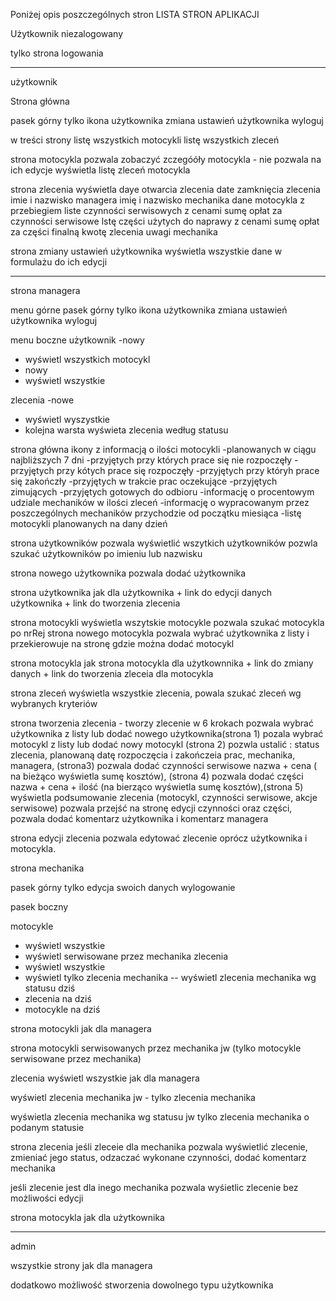 Poniżej opis poszczególnych stron
LISTA STRON APLIKACJI


Użytkownik niezalogowany 

tylko strona logowania 

--------------------------------
użytkownik 

Strona główna

pasek górny tylko ikona użytkownika 
zmiana ustawień użytkownika 
wyloguj 

 w treści strony 
listę wszystkich motocykli
listę wszystkich zleceń

strona motocykla 
pozwala zobaczyć zczegóóły motocykla - nie pozwala na ich edycje
wyświetla listę zleceń motocykla

strona zlecenia 
wyświetla 
daye otwarcia zlecenia
date zamknięcia zlecenia 
imie i nazwisko managera 
imię i nazwisko mechanika
dane motocykla z przebiegiem 
liste czynności serwisowych z cenami 
sumę opłat za czynności serwisowe
lstę części użytych do naprawy z cenami 
sumę opłat za części 
finalną kwotę zlecenia 
uwagi mechanika 


strona zmiany ustawień użytkownika wyświetla 
wszystkie dane w formulażu do ich edycji 


-------------------------------------------------------
strona managera 

menu górne
pasek górny tylko ikona użytkownika 
zmiana ustawień użytkownika 
wyloguj 

menu boczne 
użytkownik 
 -nowy
 - wyświetl wszystkich 
motocykl 
 - nowy
 - wyświetl wszystkie

zlecenia 
 -nowe
 - wyświetl wyszystkie 
  - kolejna warsta wyświeta zlecenia według statusu

strona główna 
 ikony z informacją o ilości motocykli 
-planowanych w ciągu najbliższych 7 dni 
-przyjętych przy których prace się nie rozpoczęły 
-przyjętych przy kótych prace się rozpoczęły 
-przyjętych przy któryh prace się zakończły 
-przyjętych w trakcie prac oczekujące
-przyjętych zimujących 
-przyjętych gotowych do odbioru 
-informację o procentowym udziale mechaników w ilości zleceń 
-informację o  wypracowanym przez poszczególnych mechaników przychodzie od początku miesiąca
-listę motocykli planowanych na dany dzień 

strona użytkowników pozwala wyświetlić wszytkich użytkowników pozwla szukać użytkowników po imieniu lub nazwisku

strona nowego użytkownika pozwala dodać użytkownika 

strona użytkownika jak dla użytkownika + link do edycji danych użytkownika + link do tworzenia zlecenia 

strona motocykli wyświetla wszytskie motocykle pozwala szukać motocykla po nrRej 
strona nowego motocykla pozwala wybrać użytkownika z listy i przekierowuje na stronę gdzie można dodać motocykl

strona motocykla jak strona motocykla dla użytkownnika + link do zmiany danych + link do tworzenia zleceia dla motocykla

 

strona zleceń 
wyświetla wszystkie zlecenia, powala szukać zleceń wg wybranych kryteriów

strona tworzenia zlecenia - tworzy zlecenie w 6 krokach
pozwala wybrać użytkownika z listy lub dodać nowego użytkownika(strona 1)
pozala wybrać motocykl z listy lub dodać nowy motocykl (strona 2)
pozwla ustalić : status zlecenia, planowaną datę rozpoczęcia i zakończeia prac, mechanika,   managera, (strona3)
pozwala dodać czynności serwisowe nazwa + cena ( na bieżąco wyświetla sumę kosztów), (strona 4)
pozwala dodać części nazwa + cena + ilość (na bierząco wyświetla sumę kosztów),(strona 5)
wyświetla podsumowanie zlecenia (motocykl, czynności serwisowe, akcje serwisowe) pozwala przejść na stronę edycji czynności oraz części, pozwala dodać komentarz użytkownika i komentarz managera


strona edycji zlecenia 
pozwala edytować zlecenie oprócz użytkownika i motocykla. 


strona mechanika 

pasek górny 
tylko edycja swoich danych 
wylogowanie

pasek boczny 

motocykle
- wyświetl wszystkie
- wyświetl serwisowane przez mechanika
zlecenia
- wyświetl wszystkie 
- wyświetl tylko zlecenia mechanika
  -- wyświetl zlecenia mechanika wg statusu
dziś
 - zlecenia na dziś
 - motocykle na dziś

strona motocykli 
jak dla managera

strona motocykli serwisowanych przez mechanika
jw (tylko motocykle serwisowane przez mechanika)

zlecenia
wyświetl wszystkie 
jak dla managera

wyświetl zlecenia mechanika
jw - tylko zlecenia mechanika

wyświetla zlecenia mechanika wg statusu 
 jw tylko zlecenia mechanika o podanym statusie

strona zlecenia 
jeśli zleceie dla mechanika 
pozwala wyświetlić zlecenie, zmieniać jego status, odzaczać wykonane czynności, dodać komentarz mechanika

jeśli zlecenie jest dla inego mechanika 
pozwala wyśietlic zlecenie bez możliwości edycji 


strona motocykla jak dla użytkownika

---
admin 

wszystkie strony jak dla managera

dodatkowo możliwość stworzenia dowolnego typu użytkownika

























